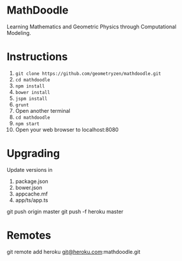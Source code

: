 # MathDoodle

Learning Mathematics and Geometric Physics through Computational Modeling.

# Instructions

1. `git clone https://github.com/geometryzen/mathdoodle.git`
2. `cd mathdoodle`
3. `npm install`
4. `bower install`
5. `jspm install`
6. `grunt`
7. Open another terminal
8. `cd mathdoodle`
12. `npm start`
13. Open your web browser to localhost:8080

# Upgrading

Update versions in

1. package.json
2. bower.json
3. appcache.mf
4. app/ts/app.ts

git push origin master
git push -f heroku master

# Remotes

git remote add heroku git@heroku.com:mathdoodle.git
